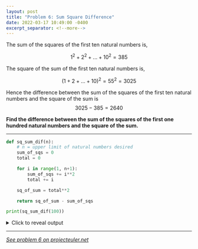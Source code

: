 ```yaml
---
layout: post
title: "Problem 6: Sum Square Difference"
date: 2022-03-17 10:49:00 -0400
excerpt_separator: <!--more-->
---
```

The sum of the squares of the first ten natural numbers is,

$$1^2+2^2+...+10^2=385$$

The square of the sum of the first ten natural numbers is,

$$(1+2+...+10)^2=55^2=3025$$

Hence the difference between the sum of the squares of the first ten natural numbers and the square of the sum is $$3025-385=2640$$

**Find the difference between the sum of the squares of the first one hundred natural numbers and the square of the sum.**
<!--more-->

***

```py
def sq_sum_dif(n):
    # n = upper limit of natural numbers desired
    sum_of_sqs = 0
    total = 0

    for i in range(1, n+1):
        sum_of_sqs += i**2
        total += i

    sq_of_sum = total**2

    return sq_of_sum - sum_of_sqs

print(sq_sum_dif(100))
```

<details> 
<summary>Click to reveal output</summary>
{% highlight py%}
25164150
{% endhighlight %}
</details>

***

*[See problem 6 on projecteuler.net](https://projecteuler.net/problem=6)*